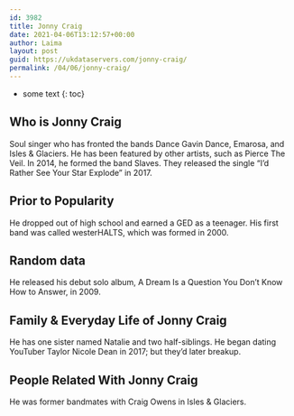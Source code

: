 ```yaml
---
id: 3982
title: Jonny Craig
date: 2021-04-06T13:12:57+00:00
author: Laima
layout: post
guid: https://ukdataservers.com/jonny-craig/
permalink: /04/06/jonny-craig/
---
```


* some text
{: toc}


## Who is Jonny Craig
                  
                  
                  
Soul singer who has fronted the bands Dance Gavin Dance, Emarosa, and Isles & Glaciers. He has been featured by other artists, such as Pierce The Veil. In 2014, he formed the band Slaves. They released the single &#8220;I&#8217;d Rather See Your Star Explode&#8221; in 2017. 
                  
              
            
              
            
                
                
                
## Prior to Popularity
                  
                  
                  
He dropped out of high school and earned a GED as a teenager. His first band was called westerHALTS, which was formed in 2000.
                  
              
            
              
            
                
                
                
## Random data
                  
                  
                  
He released his debut solo album, A Dream Is a Question You Don&#8217;t Know How to Answer, in 2009.
                  
              
            
              
            
                
                
                
## Family & Everyday Life of Jonny Craig
                  
                  
                  
He has one sister named Natalie and two half-siblings. He began dating YouTuber Taylor Nicole Dean in 2017; but they&#8217;d later breakup.
                  
              
            
              
            
                
                
                
## People Related With Jonny Craig
                  
                  
                  
He was former bandmates with Craig Owens in Isles & Glaciers.
                  
              
            
              
            
                
              
            
              
              
            
            
              
            
          
          
          